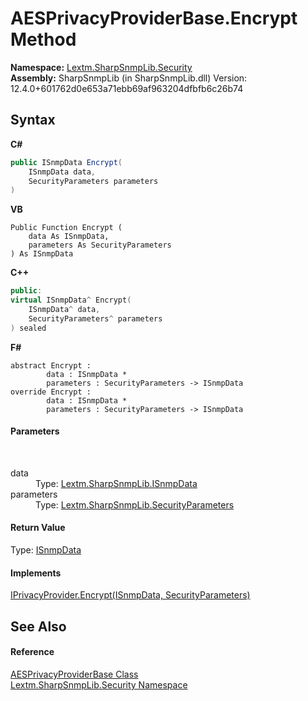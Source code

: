# AESPrivacyProviderBase.Encrypt Method 
 

**Namespace:**&nbsp;<a href="N_Lextm_SharpSnmpLib_Security">Lextm.SharpSnmpLib.Security</a><br />**Assembly:**&nbsp;SharpSnmpLib (in SharpSnmpLib.dll) Version: 12.4.0+601762d0e653a71ebb69af963204dfbfb6c26b74

## Syntax

**C#**<br />
``` C#
public ISnmpData Encrypt(
	ISnmpData data,
	SecurityParameters parameters
)
```

**VB**<br />
``` VB
Public Function Encrypt ( 
	data As ISnmpData,
	parameters As SecurityParameters
) As ISnmpData
```

**C++**<br />
``` C++
public:
virtual ISnmpData^ Encrypt(
	ISnmpData^ data, 
	SecurityParameters^ parameters
) sealed
```

**F#**<br />
``` F#
abstract Encrypt : 
        data : ISnmpData * 
        parameters : SecurityParameters -> ISnmpData 
override Encrypt : 
        data : ISnmpData * 
        parameters : SecurityParameters -> ISnmpData 
```


#### Parameters
&nbsp;<dl><dt>data</dt><dd>Type: <a href="T_Lextm_SharpSnmpLib_ISnmpData">Lextm.SharpSnmpLib.ISnmpData</a><br /></dd><dt>parameters</dt><dd>Type: <a href="T_Lextm_SharpSnmpLib_SecurityParameters">Lextm.SharpSnmpLib.SecurityParameters</a><br /></dd></dl>

#### Return Value
Type: <a href="T_Lextm_SharpSnmpLib_ISnmpData">ISnmpData</a>

#### Implements
<a href="M_Lextm_SharpSnmpLib_Security_IPrivacyProvider_Encrypt">IPrivacyProvider.Encrypt(ISnmpData, SecurityParameters)</a><br />

## See Also


#### Reference
<a href="T_Lextm_SharpSnmpLib_Security_AESPrivacyProviderBase">AESPrivacyProviderBase Class</a><br /><a href="N_Lextm_SharpSnmpLib_Security">Lextm.SharpSnmpLib.Security Namespace</a><br />